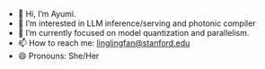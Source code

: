 - 👋 Hi, I’m Ayumi.
- 👀 I’m interested in LLM inference/serving and photonic compiler
- 🌱 I’m currently focused on model quantization and parallelism.
- 📫 How to reach me: linglingfan@stanford.edu
- 😄 Pronouns: She/Her
